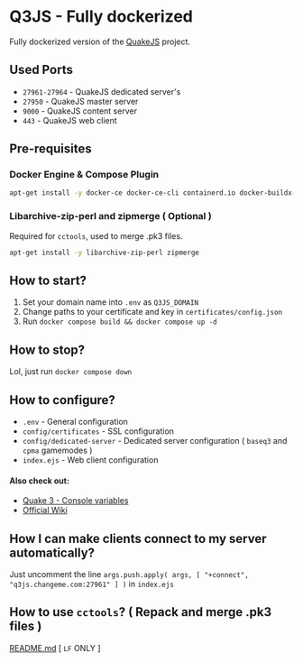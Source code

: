 # Q3JS - Fully dockerized
Fully dockerized version of the [QuakeJS](https://github.com/unknown-gd/quakejs) project.

## Used Ports
* `27961-27964` - QuakeJS dedicated server's
* `27950` - QuakeJS master server
* `9000` - QuakeJS content server
* `443` - QuakeJS web client

## Pre-requisites
### Docker Engine & Compose Plugin
```bash
apt-get install -y docker-ce docker-ce-cli containerd.io docker-buildx-plugin docker-compose-plugin
```
### Libarchive-zip-perl and zipmerge ( Optional )
Required for `cctools`, used to merge .pk3 files.
```bash
apt-get install -y libarchive-zip-perl zipmerge
```

## How to start?
1. Set your domain name into `.env` as `Q3JS_DOMAIN`
2. Change paths to your certificate and key in `certificates/config.json`
3. Run `docker compose build && docker compose up -d`

## How to stop?
Lol, just run `docker compose down`

## How to configure?
* `.env` - General configuration
* `config/certificates` - SSL configuration
* `config/dedicated-server` - Dedicated server configuration ( `baseq3` and `cpma` gamemodes )
* `index.ejs` - Web client configuration

#### Also check out:
* [Quake 3 - Console variables](http://www.joz3d.net/html/q3console.html)
* [Official Wiki](https://steamforge.net/wiki/index.php/How_to_setup_a_local_QuakeJS_server_under_Debian_9_or_Debian_10)

## How I can make clients connect to my server automatically?
Just uncomment the line `args.push.apply( args, [ "+connect", "q3js.changeme.com:27961" ] )` in `index.ejs`

## How to use `cctools`? ( Repack and merge .pk3 files )
[README.md](./cctools/README.md) [ `LF` ONLY ]

